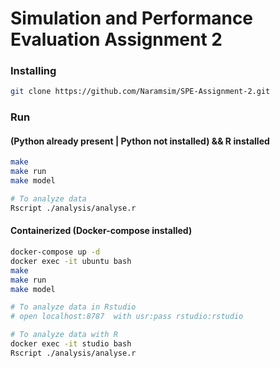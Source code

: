 # Simulation and Performance Evaluation Assignment 2

### Installing

```sh
git clone https://github.com/Naramsim/SPE-Assignment-2.git
```

### Run

#### (Python already present | Python not installed) && R installed
```sh
make
make run
make model

# To analyze data
Rscript ./analysis/analyse.r
```

#### Containerized (Docker-compose installed)
```sh
docker-compose up -d
docker exec -it ubuntu bash
make
make run
make model

# To analyze data in Rstudio
# open localhost:8787  with usr:pass rstudio:rstudio

# To analyze data with R
docker exec -it studio bash
Rscript ./analysis/analyse.r
```

